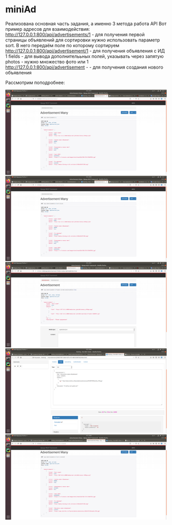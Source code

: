 # miniAd
 
Реализована основная часть задания, а именно 3 метода работа API
Вот пример адресов для взаимодействия:
http://127.0.0.1:800/api/advertisements/1 - для получения первой страницы объявлений
  для сортировки нужно использовать параметр sort. В него передаём поле по которому сортируем
http://127.0.0.1:800/api/advertisement/1 - для получения объявления с ИД 1
  fields - для вывода дополнителььных полей, указывать через запятую
  photos - нужно множество фото или 1
http://127.0.0.1:800/api/advertisement -  - для получения создания нового объявления

Рассмотрим поподробнее:

![Просмотре списка без параметров](https://github.com/andru196/miniAd/blob/master/screenshots/1.png)
![Просмотре списка с сортировкой](https://github.com/andru196/miniAd/blob/master/screenshots/3.png)
![Просмотре объявления с заданным списком доп.полей и параметром отображения множества ссылок](https://github.com/andru196/miniAd/blob/master/screenshots/2.png)
![Отправляем POST запрос для добавления объявления, внизу ввидно ответ](https://github.com/andru196/miniAd/blob/master/screenshots/4.png)
![Убеждаемся что всё сработало](https://github.com/andru196/miniAd/blob/master/screenshots/5.png)

